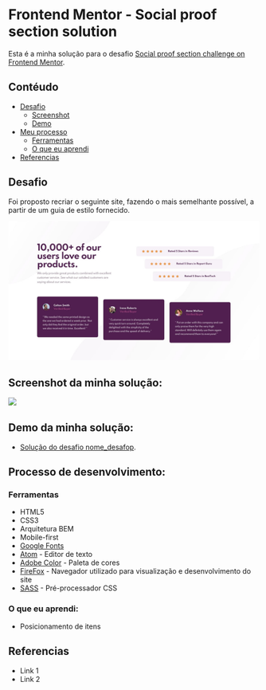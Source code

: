 # Frontend Mentor - Social proof section solution

Esta é a minha solução para o desafio [Social proof section challenge on Frontend Mentor](https://www.frontendmentor.io/challenges/social-proof-section-6e0qTv_bA).

## Contéudo

- [Desafio](#desafio)
    - [Screenshot](#screenshot)
    - [Demo](#demo)
- [Meu processo](#meu-processo)
    - [Ferramentas](#ferramentas)
    - [O que eu aprendi](#o-que-eu-aprendi)
- [Referencias](#referencia)


## Desafio
Foi proposto recriar o seguinte site, fazendo o mais semelhante possível, a partir de um guia de estilo fornecido.

![](/design/desktop-design.jpg)

## Screenshot da minha solução:

![](/design/screensho_solução.png)


## Demo da minha solução:

- [Solução do desafio nome_desafop](link_desafio_git_page).

## Processo de desenvolvimento:

### Ferramentas

- HTML5
- CSS3
- Arquitetura BEM
- Mobile-first
- [Google Fonts](https://fonts.google.com)
- [Atom](https://atom.io/) - Editor de texto
- [Adobe Color](https://color.adobe.com/pt/create/color-wheel) - Paleta de cores
- [FireFox](https://www.mozilla.org/pt-BR/firefox/new/) - Navegador utilizado para visualização e desenvolvimento do site
- [SASS](https://sass-lang.com/) - Pré-processador CSS


### O que eu aprendi:

- Posicionamento de itens


## Referencias
- Link 1
- Link 2
